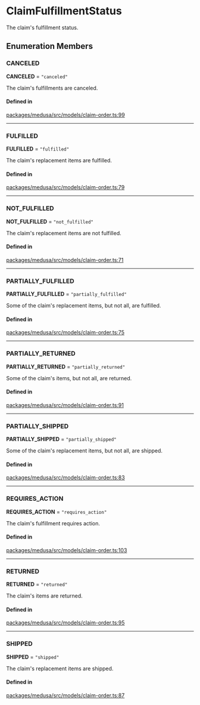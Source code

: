 # ClaimFulfillmentStatus

The claim's fulfillment status.

## Enumeration Members

### CANCELED

 **CANCELED** = ``"canceled"``

The claim's fulfillments are canceled.

#### Defined in

[packages/medusa/src/models/claim-order.ts:99](https://github.com/medusajs/medusa/blob/e39010127/packages/medusa/src/models/claim-order.ts#L99)

___

### FULFILLED

 **FULFILLED** = ``"fulfilled"``

The claim's replacement items are fulfilled.

#### Defined in

[packages/medusa/src/models/claim-order.ts:79](https://github.com/medusajs/medusa/blob/e39010127/packages/medusa/src/models/claim-order.ts#L79)

___

### NOT\_FULFILLED

 **NOT\_FULFILLED** = ``"not_fulfilled"``

The claim's replacement items are not fulfilled.

#### Defined in

[packages/medusa/src/models/claim-order.ts:71](https://github.com/medusajs/medusa/blob/e39010127/packages/medusa/src/models/claim-order.ts#L71)

___

### PARTIALLY\_FULFILLED

 **PARTIALLY\_FULFILLED** = ``"partially_fulfilled"``

Some of the claim's replacement items, but not all, are fulfilled.

#### Defined in

[packages/medusa/src/models/claim-order.ts:75](https://github.com/medusajs/medusa/blob/e39010127/packages/medusa/src/models/claim-order.ts#L75)

___

### PARTIALLY\_RETURNED

 **PARTIALLY\_RETURNED** = ``"partially_returned"``

Some of the claim's items, but not all, are returned.

#### Defined in

[packages/medusa/src/models/claim-order.ts:91](https://github.com/medusajs/medusa/blob/e39010127/packages/medusa/src/models/claim-order.ts#L91)

___

### PARTIALLY\_SHIPPED

 **PARTIALLY\_SHIPPED** = ``"partially_shipped"``

Some of the claim's replacement items, but not all, are shipped.

#### Defined in

[packages/medusa/src/models/claim-order.ts:83](https://github.com/medusajs/medusa/blob/e39010127/packages/medusa/src/models/claim-order.ts#L83)

___

### REQUIRES\_ACTION

 **REQUIRES\_ACTION** = ``"requires_action"``

The claim's fulfillment requires action.

#### Defined in

[packages/medusa/src/models/claim-order.ts:103](https://github.com/medusajs/medusa/blob/e39010127/packages/medusa/src/models/claim-order.ts#L103)

___

### RETURNED

 **RETURNED** = ``"returned"``

The claim's items are returned.

#### Defined in

[packages/medusa/src/models/claim-order.ts:95](https://github.com/medusajs/medusa/blob/e39010127/packages/medusa/src/models/claim-order.ts#L95)

___

### SHIPPED

 **SHIPPED** = ``"shipped"``

The claim's replacement items are shipped.

#### Defined in

[packages/medusa/src/models/claim-order.ts:87](https://github.com/medusajs/medusa/blob/e39010127/packages/medusa/src/models/claim-order.ts#L87)
